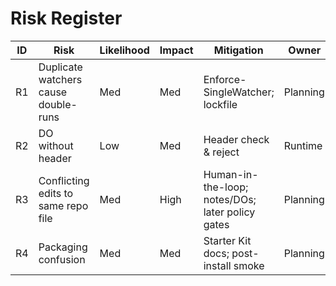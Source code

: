 # Risk Register

| ID | Risk | Likelihood | Impact | Mitigation | Owner |
|----|------|------------|--------|------------|-------|
| R1 | Duplicate watchers cause double-runs | Med | Med | Enforce-SingleWatcher; lockfile | Planning |
| R2 | DO without header | Low | Med | Header check & reject | Runtime |
| R3 | Conflicting edits to same repo file | Med | High | Human-in-the-loop; notes/DOs; later policy gates | Planning |
| R4 | Packaging confusion | Med | Med | Starter Kit docs; post-install smoke | Planning |
